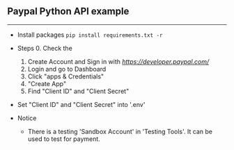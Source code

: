 ## Paypal Python API example
---

* Install packages
`pip install requirements.txt -r`

* Steps
  0. Check the 
  1. Create Account and Sign in with *https://developer.paypal.com/*
  2. Login and go to Dashboard
  3. Click "apps & Credentials"
  4. "Create App"
  5. Find "Client ID" and "Client Secret"
 
* Set "Client ID" and "Client Secret" into '.env'

* Notice
  * There is a testing 'Sandbox Account' in 'Testing Tools'. It can be used to test for payment.

